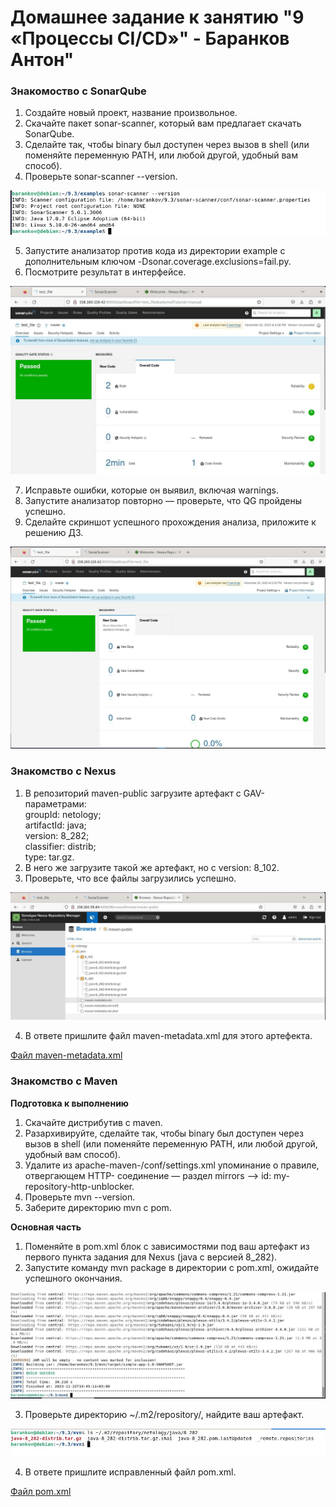 # Домашнее задание к занятию "9 «Процессы CI/CD»" - Баранков Антон"

### Знакомоство с SonarQube
1. Создайте новый проект, название произвольное.  
2. Скачайте пакет sonar-scanner, который вам предлагает скачать SonarQube.  
3. Сделайте так, чтобы binary был доступен через вызов в shell (или поменяйте переменную PATH, или любой другой, удобный вам способ).  
4. Проверьте sonar-scanner --version.  

![Скриншот](img/1.4.JPG)

5. Запустите анализатор против кода из директории example с дополнительным ключом -Dsonar.coverage.exclusions=fail.py.  
6. Посмотрите результат в интерфейсе.  

![Скриншот](img/1.6.JPG)

7. Исправьте ошибки, которые он выявил, включая warnings.  
8. Запустите анализатор повторно — проверьте, что QG пройдены успешно.  
9. Сделайте скриншот успешного прохождения анализа, приложите к решению ДЗ.  

![Скриншот](img/1.9.JPG)

### Знакомство с Nexus
1. В репозиторий maven-public загрузите артефакт с GAV-параметрами:  
groupId: netology;  
artifactId: java;  
version: 8_282;  
classifier: distrib;  
type: tar.gz.  
2. В него же загрузите такой же артефакт, но с version: 8_102.  
3. Проверьте, что все файлы загрузились успешно.  

![Скриншот](img/2.3.JPG)

4. В ответе пришлите файл maven-metadata.xml для этого артефекта.  

[Файл maven-metadata.xml](img/maven-metadata.xml)

### Знакомство с Maven
**Подготовка к выполнению**  
1. Скачайте дистрибутив с maven.  
2. Разархивируйте, сделайте так, чтобы binary был доступен через вызов в shell (или поменяйте переменную PATH, или любой другой, удобный вам способ).  
3. Удалите из apache-maven-<version>/conf/settings.xml упоминание о правиле, отвергающем HTTP- соединение — раздел mirrors —> id: my-repository-http-unblocker.  
4. Проверьте mvn --version.  
5. Заберите директорию mvn с pom.  

**Основная часть**  
1. Поменяйте в pom.xml блок с зависимостями под ваш артефакт из первого пункта задания для Nexus (java с версией 8_282).  
2. Запустите команду mvn package в директории с pom.xml, ожидайте успешного окончания.  

![Скриншот](img/3.2.JPG)

3. Проверьте директорию ~/.m2/repository/, найдите ваш артефакт.  

![Скриншот](img/3.4.JPG)

4. В ответе пришлите исправленный файл pom.xml.  

[Файл pom.xml](img/pom.xml)
